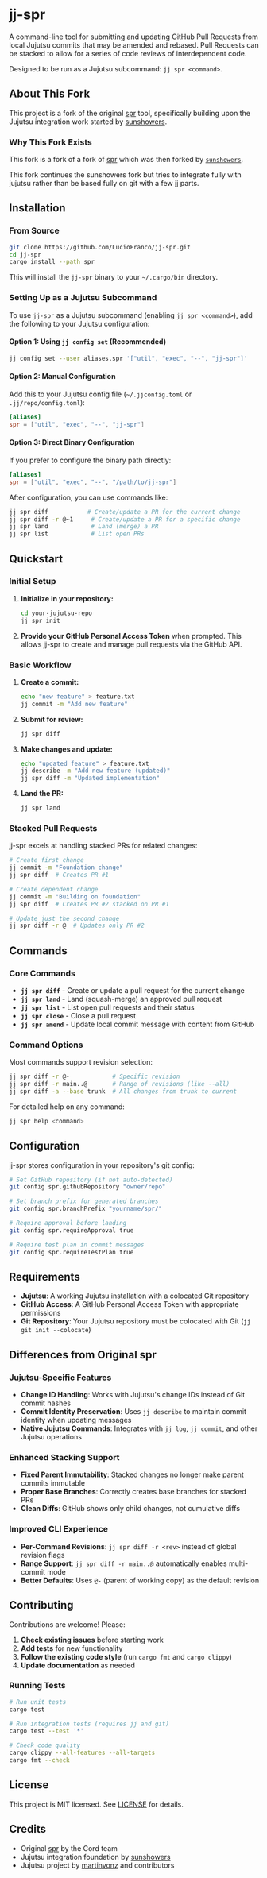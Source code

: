 # jj-spr

A command-line tool for submitting and updating GitHub Pull Requests from local Jujutsu commits that may be amended and rebased. Pull Requests can be stacked to allow for a series of code reviews of interdependent code.

Designed to be run as a Jujutsu subcommand: `jj spr <command>`.

## About This Fork

This project is a fork of the original [spr](https://github.com/getcord/spr) tool, specifically building upon the Jujutsu integration work started by [sunshowers](https://github.com/sunshowers). 

### Why This Fork Exists

This fork is a fork of a fork of [spr](https://github.com/spacedentist/spr) which was then forked by [`sunshowers`](https://github.com/sunshowers/spr).

This fork continues the sunshowers fork but tries to integrate fully with jujutsu rather than be based fully on git with a few jj parts.

## Installation

### From Source

```bash
git clone https://github.com/LucioFranco/jj-spr.git
cd jj-spr
cargo install --path spr
```

This will install the `jj-spr` binary to your `~/.cargo/bin` directory.

### Setting Up as a Jujutsu Subcommand

To use `jj-spr` as a Jujutsu subcommand (enabling `jj spr <command>`), add the following to your Jujutsu configuration:

#### Option 1: Using `jj config set` (Recommended)

```bash
jj config set --user aliases.spr '["util", "exec", "--", "jj-spr"]'
```

#### Option 2: Manual Configuration

Add this to your Jujutsu config file (`~/.jjconfig.toml` or `.jj/repo/config.toml`):

```toml
[aliases]
spr = ["util", "exec", "--", "jj-spr"]
```

#### Option 3: Direct Binary Configuration

If you prefer to configure the binary path directly:

```toml
[aliases]
spr = ["util", "exec", "--", "/path/to/jj-spr"]
```

After configuration, you can use commands like:
```bash
jj spr diff           # Create/update a PR for the current change
jj spr diff -r @~1     # Create/update a PR for a specific change
jj spr land            # Land (merge) a PR
jj spr list            # List open PRs
```

## Quickstart

### Initial Setup

1. **Initialize in your repository:**
   ```bash
   cd your-jujutsu-repo
   jj spr init
   ```

2. **Provide your GitHub Personal Access Token** when prompted. This allows jj-spr to create and manage pull requests via the GitHub API.

### Basic Workflow

1. **Create a commit:**
   ```bash
   echo "new feature" > feature.txt
   jj commit -m "Add new feature"
   ```

2. **Submit for review:**
   ```bash
   jj spr diff
   ```

3. **Make changes and update:**
   ```bash
   echo "updated feature" > feature.txt
   jj describe -m "Add new feature (updated)"
   jj spr diff -m "Updated implementation"
   ```

4. **Land the PR:**
   ```bash
   jj spr land
   ```

### Stacked Pull Requests

jj-spr excels at handling stacked PRs for related changes:

```bash
# Create first change
jj commit -m "Foundation change"
jj spr diff  # Creates PR #1

# Create dependent change
jj commit -m "Building on foundation"  
jj spr diff  # Creates PR #2 stacked on PR #1

# Update just the second change
jj spr diff -r @  # Updates only PR #2
```

## Commands

### Core Commands

- **`jj spr diff`** - Create or update a pull request for the current change
- **`jj spr land`** - Land (squash-merge) an approved pull request
- **`jj spr list`** - List open pull requests and their status
- **`jj spr close`** - Close a pull request
- **`jj spr amend`** - Update local commit message with content from GitHub

### Command Options

Most commands support revision selection:
```bash
jj spr diff -r @-            # Specific revision
jj spr diff -r main..@       # Range of revisions (like --all)
jj spr diff -a --base trunk  # All changes from trunk to current
```

For detailed help on any command:
```bash
jj spr help <command>
```

## Configuration

jj-spr stores configuration in your repository's git config:

```bash
# Set GitHub repository (if not auto-detected)
git config spr.githubRepository "owner/repo"

# Set branch prefix for generated branches
git config spr.branchPrefix "yourname/spr/"

# Require approval before landing
git config spr.requireApproval true

# Require test plan in commit messages
git config spr.requireTestPlan true
```

## Requirements

- **Jujutsu**: A working Jujutsu installation with a colocated Git repository
- **GitHub Access**: A GitHub Personal Access Token with appropriate permissions
- **Git Repository**: Your Jujutsu repository must be colocated with Git (`jj git init --colocate`)

## Differences from Original spr

### Jujutsu-Specific Features

- **Change ID Handling**: Works with Jujutsu's change IDs instead of Git commit hashes
- **Commit Identity Preservation**: Uses `jj describe` to maintain commit identity when updating messages
- **Native Jujutsu Commands**: Integrates with `jj log`, `jj commit`, and other Jujutsu operations

### Enhanced Stacking Support

- **Fixed Parent Immutability**: Stacked changes no longer make parent commits immutable
- **Proper Base Branches**: Correctly creates base branches for stacked PRs
- **Clean Diffs**: GitHub shows only child changes, not cumulative diffs

### Improved CLI Experience

- **Per-Command Revisions**: `jj spr diff -r <rev>` instead of global revision flags
- **Range Support**: `jj spr diff -r main..@` automatically enables multi-commit mode
- **Better Defaults**: Uses `@-` (parent of working copy) as the default revision

## Contributing

Contributions are welcome! Please:

1. **Check existing issues** before starting work
2. **Add tests** for new functionality
3. **Follow the existing code style** (run `cargo fmt` and `cargo clippy`)
4. **Update documentation** as needed

### Running Tests

```bash
# Run unit tests
cargo test

# Run integration tests (requires jj and git)
cargo test --test '*'

# Check code quality
cargo clippy --all-features --all-targets
cargo fmt --check
```

## License

This project is MIT licensed. See [LICENSE](./LICENSE) for details.

## Credits

- Original [spr](https://github.com/getcord/spr) by the Cord team
- Jujutsu integration foundation by [sunshowers](https://github.com/sunshowers)
- Jujutsu project by [martinvonz](https://github.com/martinvonz) and contributors
